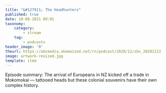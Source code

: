 ```yaml
---
title: "&#127911; The Headhunters"
published: true
date: 10-08-2021 09:01
taxonomy:
    category:
        - stream
    tag:
        - podcasts
header_image: '0'
theurl: https://abcmedia.akamaized.net/rn/podcast/2020/12/sbs_20201213.mp3
image: artwork-resized.jpg
template: item
--- 
```

Episode summary: The arrival of Europeans in NZ kicked off a trade in Mokomokai — tattooed heads but these colonial souvenirs have their own complex history.
